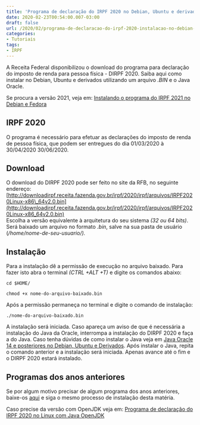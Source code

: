 ```yaml
---
title: 'Programa de declaração do IRPF 2020 no Debian, Ubuntu e derivados (Arquivo .bin + Java Oracle)'
date: 2020-02-23T00:54:00.007-03:00
draft: false
url: /2020/02/programa-de-declaracao-do-irpf-2020-instalacao-no-debian-e-derivados.html
categories:
- Tutoriais
tags: 
- IRPF
---
```


A Receita Federal disponibilizou o download do programa para declaração do imposto de renda para pessoa física - DIRPF 2020. Saiba aqui como instalar no Debian, Ubuntu e derivados utilizando um arquivo _.BIN_ e o Java Oracle.

<!--more--> 
  
Se procura a versão 2021, veja em: [Instalando o programa do IRPF 2021 no Debian e Fedora](https://info.wsouza.com.br/2021/02/instalando-o-programa-do-irpf-no-debian-e-fedora.html)

## IRPF 2020

O programa é necessário para efetuar as declarações do imposto de renda de pessoa física, que podem ser entregues do dia 01/03/2020 à 30/04/2020 30/06/2020.  
  
## Download

O download do DIRPF 2020 pode ser feito no site da RFB, no seguinte endereço: [http://downloadirpf.receita.fazenda.gov.br/irpf/2020/irpf/arquivos/IRPF2020Linux-x86\_64v2.0.bin](http://downloadirpf.receita.fazenda.gov.br/irpf/2020/irpf/arquivos/IRPF2020Linux-x86_64v2.0.bin)  
Escolha a versão equivalente à arquitetura do seu sistema _(32 ou 64 bits)_. Será baixado um arquivo no formato _.bin_, salve na sua pasta de usuário (_/home/nome-de-seu-usuario/)._  
  
## Instalação

Para a instalação dê a permissão de execução no arquivo baixado. Para fazer isto abra o terminal _(CTRL +ALT +T)_ e digite os comandos abaixo:  

`cd $HOME/`

`chmod +x nome-do-arquivo-baixado.bin`

Após a permissão permaneça no terminal e digite o comando de instalação:

`./nome-do-arquivo-baixado.bin`

A instalação será iniciada. Caso apareça um aviso de que é necessária a instalação do Java da Oracle, interrompa a instalação do DIRPF 2020 e faça a do Java. Caso tenha dúvidas de como instalar o Java veja em [Java Oracle 14 e posteriores no Debian, Ubuntu e Derivados](https://info.wsouza.com.br/2020/03/java-oracle-14-e-posteriores-no-debian-ubuntu-e-derivados.html). Após instalar o Java, repita o comando anterior e a instalação será iniciada. Apenas avance até o fim e o DIRPF 2020 estará instalado.  
  
## Programas dos anos anteriores

Se por algum motivo precisar de algum programa dos anos anteriores, baixe-os [aqui](http://receita.economia.gov.br/orientacao/tributaria/declaracoes-e-demonstrativos/dirpf/entrega-da-declaracao-do-irpf/download-programas-dirpf) e siga o mesmo processo de instalação desta matéria.

Caso precise da versão com OpenJDK veja em: [Programa de declaração do IRPF 2020 no Linux com Java OpenJDK](https://info.wsouza.com.br/2020/03/programa-de-declaracao-do-irpf-2020-no-linux-com-java-openjdk.html)
